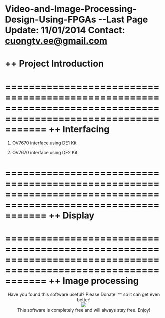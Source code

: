 Video-and-Image-Processing-Design-Using-FPGAs
--Last Page Update: 11/01/2014
Contact: cuongtv.ee@gmail.com
===============================================================================================================
++ Project Introduction 
===============================================================================================================


===============================================================================================================
++ Interfacing
===============================================================================================================
1. OV7670 interface using DE1 Kit

2. OV7670 interface using DE2 Kit
 
===============================================================================================================
++ Display
===============================================================================================================


===============================================================================================================
++ Image processing
===============================================================================================================


<p align="center">
Have you found this software useful? Please Donate! ^^ so it can get even better! <br />
<a href="https://www.paypal.com/cgi-bin/webscr?cmd=_s-xclick&hosted_button_id=2AM852KBMM62J"><img src="https://www.paypalobjects.com/en_US/i/btn/btn_donateCC_LG.gif" hspace="0" vspace="0" border="0" /></a><br />
This software is completely free and will always stay free. Enjoy!
</p>

